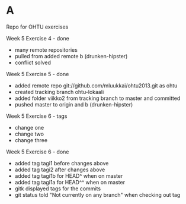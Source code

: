 A
=======
Repo for OHTU exercises

Week 5 Exercise 4 - done
- many remote repositories
- pulled from added remote b (drunken-hipster)
- conflict solved

Week 5 Exercise 5 - done
- added remote repo git://github.com/mluukkai/ohtu2013.git as ohtu
- created tracking branch ohtu-lokaali
- added folder viikko2 from tracking branch to master and committed
- pushed master to origin and b (drunken-hipster)

Week 5 Exercise 6 - tags
- change one
- change two
- change three

Week 5 Exercise 6 - done
- added tag tagi1 before changes above
- added tag tagi2 after changes above
- added tag tagi1b for HEAD^ when on master
- added tag tagi1a for HEAD^^ when on master
- gitk displayed tags for the commits
- git status told "Not currently on any branch" when checking out tag